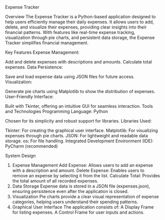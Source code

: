 Expense Tracker

Overview
The Expense Tracker is a Python-based application designed to help users efficiently manage their daily expenses. It allows users to add, delete, and visualize their expenses, providing clear insights into their financial patterns. With features like real-time expense tracking, visualization through pie charts, and persistent data storage, the Expense Tracker simplifies financial management.

Key Features
Expense Management:

Add and delete expenses with descriptions and amounts.
Calculate total expenses.
Data Persistence:

Save and load expense data using JSON files for future access.
Visualization:

Generate pie charts using Matplotlib to show the distribution of expenses.
User-Friendly Interface:

Built with Tkinter, offering an intuitive GUI for seamless interaction.
Tools and Technologies
Programming Language: Python

Chosen for its simplicity and robust support for libraries.
Libraries Used:

Tkinter: For creating the graphical user interface.
Matplotlib: For visualizing expenses through pie charts.
JSON: For lightweight and readable data storage.
os: For file handling.
Integrated Development Environment (IDE): PyCharm (recommended)

System Design
1. Expense Management
Add Expense: Allows users to add an expense with a description and amount.
Delete Expense: Enables users to remove an expense by selecting it from the list.
Calculate Total: Provides the total amount of all recorded expenses.
2. Data Storage
Expense data is stored in a JSON file (expenses.json), ensuring persistence even after the application is closed.
3. Visualization
Pie charts provide a clear visual representation of expense categories, helping users understand their spending patterns.
4. Graphical User Interface
The application consists of:
A Display Frame for listing expenses.
A Control Frame for user inputs and actions.
